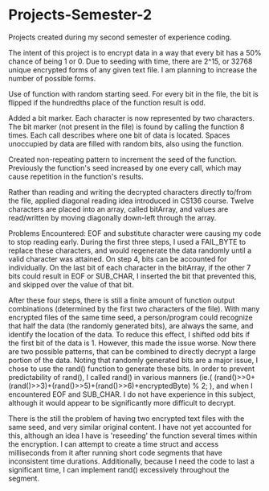 # Projects-Semester-2
Projects created during my second semester of experience coding. 

The intent of this project is to encrypt data in a way that every bit has a 50% chance of being 1 or 0. Due to seeding with time, there are 2^15, or 32768 unique encrypted forms of any given text file. I am planning to increase the number of possible forms.

Use of function with random starting seed. For every bit in the file, the bit is flipped if the hundredths place of the function result is odd.

Added a bit marker. Each character is now represented by two characters. The bit marker (not present in the file) is found by calling the function 8 times. Each call describes where one bit of data is located. Spaces unoccupied by data are filled with random bits, also using the function.

Created non-repeating pattern to increment the seed of the function. Previously the function's seed increased by one every call, which may cause repetition in the function's results.

Rather than reading and writing the decrypted characters directly to/from the file, applied diagonal reading idea introduced in CS136 course. Twelve characters are placed into an array, called bitArray, and values are read/written by moving diagonally down-left through the array.

Problems Encountered: EOF and substitute character were causing my code to stop reading early. During the first three steps, I used a FAIL_BYTE to replace these characters, and would regenerate the data randomly until a valid character was attained. On step 4, bits can be accounted for individually. On the last bit of each character in the bitArray, if the other 7 bits could result in EOF or SUB_CHAR, I inserted the bit that prevented this, and skipped over the value of that bit.

After these four steps, there is still a finite amount of function output combinations (determined by the first two characters of the file). With many encrypted files of the same time seed, a person/program could recognize that half the data (the randomly generated bits), are always the same, and identify the location of the data. To reduce this effect, I shifted odd bits if the first bit of the data is 1. However, this made the issue worse. Now there are two possible patterns, that can be combined to directly decrypt a large portion of the data. Noting that randomly generated bits are a major issue, I chose to use the rand() function to generate these bits. In order to prevent predictability of rand(), I called rand() in various manners (ie.( (rand()>>0+(rand()>>3)+(rand()>>5)+(rand()>>6)+encryptedByte) % 2; ), and when I encountered EOF and SUB_CHAR. I do not have experience in this subject, although it would appear to be significantly more difficult to decrypt.

There is the still the problem of having two encrypted text files with the same seed, and very similar original content. I have not yet accounted for this, although an idea I have is 'reseeding' the function several times within the encryption. I can attempt to create a time struct and access milliseconds from it after running short code segments that have inconsistent time durations. Additionally, because I need the code to last a significant time, I can implement rand() excessively throughout the segment.
